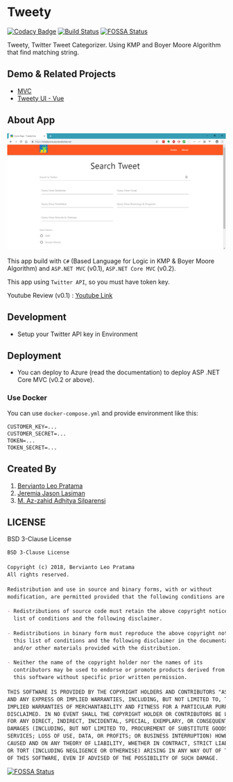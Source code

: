 # Tweety

[![Codacy Badge](https://api.codacy.com/project/badge/Grade/c130ac1728cd4caa94c8a0213a105336)](https://app.codacy.com/app/berviantoleo/tweety?utm_source=github.com&utm_medium=referral&utm_content=berv-uni-project/tweety&utm_campaign=Badge_Grade_Settings)
[![Build Status](https://travis-ci.com/berv-uni-project/tweety.svg?branch=master)](https://travis-ci.com/berv-uni-project/tweety)
[![FOSSA Status](https://app.fossa.io/api/projects/git%2Bgithub.com%2Fberv-uni-project%2Ftweety.svg?type=shield)](https://app.fossa.io/projects/git%2Bgithub.com%2Fberv-uni-project%2Ftweety?ref=badge_shield)

Tweety, Twitter Tweet Categorizer. Using KMP and Boyer Moore Algorithm that find matching string.

## Demo & Related Projects

- [MVC](https://tweetycore.azurewebsites.net/)
- [Tweety UI - Vue](https://berv-uni-project.github.io/tweety/)

## About App

![Main Screen](./content/main-screen.png)

This app build with `C#` (Based Language for Logic in KMP & Boyer Moore Algorithm) and `ASP.NET MVC` (v0.1), `ASP.NET Core MVC` (v0.2).

This app using `Twitter API`, so you must have token key.

Youtube Review (v0.1) : [Youtube Link](https://www.youtube.com/watch?v=uGtZCm9duLw)

## Development

- Setup your Twitter API key in Environment

## Deployment

- You can deploy to Azure (read the documentation) to deploy ASP .NET Core MVC (v0.2 or above).

### Use Docker

You can use `docker-compose.yml` and provide environment like this:

```env
CUSTOMER_KEY=...
CUSTOMER_SECRET=...
TOKEN=...
TOKEN_SECRET=...
```

## Created By

1. [Bervianto Leo Pratama](https://github.com/berviantoleo)
2. [Jeremia Jason Lasiman](http://github.com/JeremiaJ)
3. [M. Az-zahid Adhitya Silparensi](https://github.com/Azzahid)

## LICENSE

BSD 3-Clause License

```markdown
BSD 3-Clause License

Copyright (c) 2018, Bervianto Leo Pratama
All rights reserved.

Redistribution and use in source and binary forms, with or without
modification, are permitted provided that the following conditions are met:

- Redistributions of source code must retain the above copyright notice, this
  list of conditions and the following disclaimer.

- Redistributions in binary form must reproduce the above copyright notice,
  this list of conditions and the following disclaimer in the documentation
  and/or other materials provided with the distribution.

- Neither the name of the copyright holder nor the names of its
  contributors may be used to endorse or promote products derived from
  this software without specific prior written permission.

THIS SOFTWARE IS PROVIDED BY THE COPYRIGHT HOLDERS AND CONTRIBUTORS "AS IS"
AND ANY EXPRESS OR IMPLIED WARRANTIES, INCLUDING, BUT NOT LIMITED TO, THE
IMPLIED WARRANTIES OF MERCHANTABILITY AND FITNESS FOR A PARTICULAR PURPOSE ARE
DISCLAIMED. IN NO EVENT SHALL THE COPYRIGHT HOLDER OR CONTRIBUTORS BE LIABLE
FOR ANY DIRECT, INDIRECT, INCIDENTAL, SPECIAL, EXEMPLARY, OR CONSEQUENTIAL
DAMAGES (INCLUDING, BUT NOT LIMITED TO, PROCUREMENT OF SUBSTITUTE GOODS OR
SERVICES; LOSS OF USE, DATA, OR PROFITS; OR BUSINESS INTERRUPTION) HOWEVER
CAUSED AND ON ANY THEORY OF LIABILITY, WHETHER IN CONTRACT, STRICT LIABILITY,
OR TORT (INCLUDING NEGLIGENCE OR OTHERWISE) ARISING IN ANY WAY OUT OF THE USE
OF THIS SOFTWARE, EVEN IF ADVISED OF THE POSSIBILITY OF SUCH DAMAGE.
```

[![FOSSA Status](https://app.fossa.io/api/projects/git%2Bgithub.com%2Fberv-uni-project%2Ftweety.svg?type=large)](https://app.fossa.io/projects/git%2Bgithub.com%2Fberv-uni-project%2Ftweety?ref=badge_large)
